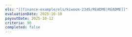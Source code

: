 ```yaml
---
els: "[[finance-example/els/kiwoom-2345/README|README]]"
evaluationDate: 2025-10-10
payoutDate: 2025-10-12
criteria: 90
completed: false
---
```

